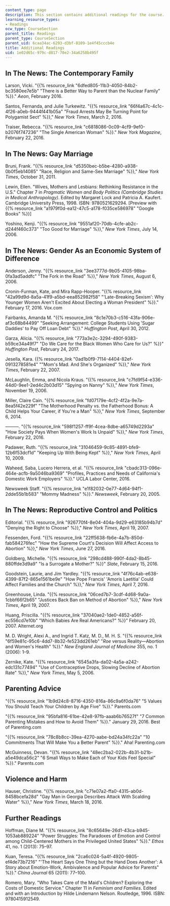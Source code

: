 ```yaml
---
content_type: page
description: This section contains additional readings for the course.
learning_resource_types:
- Readings
ocw_type: CourseSection
parent_title: Readings
parent_type: CourseSection
parent_uid: 6caa34ac-6293-d3bf-8109-1e4f45cccb4e
title: Additional Readings
uid: 1e02d65c-979c-d817-70e2-34a6258b495f
---
```


In The News: The Contemporary Family
------------------------------------

Larson, Vicki. "{{% resource_link "6dfed805-11b3-4050-84b2-bc3580ee7e5b" "There is a Better Way to Parent than the Nuclear Family" %}}." _Aeon_, February 2016.

Santos, Fernanda, and Julie Turkewitz. "{{% resource_link "66f4a67c-4c1c-4f26-a0eb-9444f441b05a" "Fraud Arrests May Be Turning Point for Polygamist Sect" %}}," _New York Times_, March 2, 2016.

Traiser, Rebecca. "{{% resource_link "c6818086-0c09-4cf9-9ef0-b2076f747236" "The Single American Woman" %}}." _New York Magazine_, February 22, 2016.

In The News: Gay Marriage
-------------------------

Bruni, Frank. "{{% resource_link "d5350bec-b5be-4280-a938-0b0f5eb14085" "Race, Religion and Same-Sex Marriage" %}}," _New York Times_, October 31, 2011.

Lewin, Ellen. "Wives, Mothers and Lesbians: Rethinking Resistance in the U.S." Chapter 7 in _Pragmatic Women and Body Politics (Cambridge Studies in Medical Anthropology)_. Edited by Margaret Lock and Patricia A. Kaufert. Cambridge University Press, 1998. ISBN: 9780521629294. \[Preview with {{% resource_link "a1979f0d-ea12-47c5-a178-f035ce586978" "Google Books" %}}\]

Yoshino, Kenji. "{{% resource_link "9551af20-70db-4cfe-ab2c-d244f460c373" "Too Good for Marriage" %}}," _New York Times_, July 14, 2006.

In The News: Gender As an Economic System of Difference
-------------------------------------------------------

Anderson, Jenny. "{{% resource_link "3ee3777d-9b05-4105-98ba-0fa3ad5addfc" "The Fork in the Road" %}}," _New York Times_, August 6, 2006.

Cronin-Furman, Kate, and Mira Rapp-Hooper. "{{% resource_link "42a99d9d-8a5a-41f9-a5bd-eea852982f58" "'Late-Breaking Sexism': Why Younger Women Aren't Excited About Electing a Woman President" %}}." February 17, 2016. Vox.com

Fairbanks, Amanda M. "{{% resource_link "8c1e70b3-c516-43fa-906e-af3c68b84499" "Seeking Arrangement: College Students Using 'Sugar Daddies' to Pay Off Loan Debt" %}}." _Huffington Post_, April 30, 2012.

Garza, Alicia. "{{% resource_link "773a3e2c-3294-490f-9383-b59ce34a49f7" "Do We Care for the Black Women Who Care for Us?" %}}" _Huffington Post_, February 24, 2017.

Jesella, Kara. {{% resource_link "0ad1b0f9-7114-4404-82ef-0913278581e4" "\"Mom's Mad. And She's Organized" %}}," _New York Times_, February 22, 2007.

McLaughlin, Emma, and Nicola Kraus. "{{% resource_link "c7fd9f54-e336-44d0-9ee1-2ed4c2b03d15" "Spying on Nanny" %}}," _New York Times_, November 19, 2006.

Miller, Claire Cain. "{{% resource_link "fd07179e-4cf2-4f2a-9e7a-8ea5f42e229f" "The Motherhood Penalty vs. the Fatherhood Bonus: A Child Helps Your Career, if You're a Man" %}}," _New York Times_, September 6, 2014.

———. "{{% resource_link "598f1257-ff9f-4cea-8dbe-a65749d2293a" "How Society Pays When Women's Work Is Unpaid" %}}," _New York Times_, February 22, 2016.

Padawer, Ruth. "{{% resource_link "31046459-9c85-4891-bfe9-12b6f53dcf1d" "Keeping Up With Being Kept" %}}," _New York Times_, April 10, 2009.

Waheed, Saba, Lucero Herrera, et al. "{{% resource_link "cbadc313-096e-464e-acfb-9a5046ba9369" "Profiles, Practices and Needs of California's Domestic Work Employers" %}}." UCLA Labor Center, 2016.

Newsweek Staff. "{{% resource_link "e1f82032-0e77-4d64-94f1-2dde55b1b583" "Mommy Madness" %}}." _Newsweek_, February 20, 2005.

In The News: Reproductive Control and Politics
----------------------------------------------

Editorial. "{{% resource_link "926770f4-8e04-404a-9d29-e63185b94b7d" "Denying the Right to Choose" %}}," _New York Times_, April 19, 2007.

Fessenden, Ford. "{{% resource_link "22ff5638-fb6e-4a7b-850d-fab584276fec" "How the Supreme Court's Decision Will Affect Access to Abortion" %}}," _New York Times_, June 27, 2016.

Goldberg, Michelle. "{{% resource_link "298cd488-990f-4da2-8b45-880ffde3d9a9" "Is a Surrogate a Mother?" %}}" _Slate_, February 15, 2016.

Goodstein, Laurie, and Jim Yardley. "{{% resource_link "4f76c4ab-e638-4399-87f2-865e1561be9e" "How Pope Francis' 'Amoris Laetitia' Could Affect Families and the Church" %}}," _New York Times_, April 7, 2016.

Greenhouse, Linda. "{{% resource_link "06ced7b7-3cdf-4d68-9a0a-1cbbf66f2b65" "Justices Back Ban on Method of Abortion" %}}," _New York Times_, April 19, 2007.

Huang, Priscilla. "{{% resource_link "37040ae2-1de0-4852-a56f-ec556cd7e10b" "Which Babies Are Real Americans?" %}}" February 20, 2007. Alternet.org

M. D. Wright, Alexi A., and Ingrid T. Katz, M. D., M. H. S. "{{% resource_link "6f59e81c-95c6-4dd7-8b32-fe523dd261eb" "_Roe_ versus Reality—Abortion and Women's Health" %}}." _New England Journal of Medicine_ 355, no. 1 (2006): 1–9.

Zernike, Kate. "{{% resource_link "6545a3fa-da02-4a5a-a242-edc131c77494" "Use of Contraceptive Drops, Slowing Decline of Abortion Rate" %}}," _New York Times_, May 5, 2006.

Parenting Advice
----------------

"{{% resource_link "1b9d24c8-8716-4350-816a-86c9a6f0da76" "5 Values You Should Teach Your Children by Age Five" %}}." Parents.com

"{{% resource_link "95bfa816-61be-42e8-97fb-aaab6b76527f" "7 Common Parenting Mistakes and How to Avoid Them" %}}." January 29, 2016. Best of Parenting.com

"{{% resource_link "78c8b8cc-39ea-4270-aabe-bd24a34fc22a" "10 Commitments That Will Make You a Better Parent" %}}." Aha! Parenting.com

McGuinness, Devan. "{{% resource_link "48ec2ba2-022b-4b31-b21b-a5e49dca56c2" "6 Small Ways to Make Each of Your Kids Feel Special" %}}." Parents.com

Violence and Harm
-----------------

Hauser, Christine. "{{% resource_link "c71e07a2-ffa0-4315-ab0d-8458bcefa28d" "Gay Man in Georgia Describes Attack With Scalding Water" %}}," _New York Times_, March 18, 2016.

Further Readings
----------------

Hoffman, Diane M. "{{% resource_link "8c65649e-26d1-43ca-b945-1053ab889224" "Power Struggles: The Paradoxes of Emotion and Control among Child-Centered Mothers in the Privileged United States" %}}." _Ethos_ 41, no. 1 (2013): 75–97.

Kuan, Teresa. "{{% resource_link "2ca6c024-5a4f-4920-9805-ef4de73b7216" "'The Heart Says One Thing but the Hand Does Another': A Story about Emotion-Work, Ambivalence and Popular Advice for Parents" %}}." _China Journal_ 65 (2011): 77–100.

Romero, Mary. "Who Takes Care of the Maid's Children? Exploring the Costs of Domestic Service." Chapter 11 in _Feminism and Families_. Edited and with an Introduction by Hilde Lindemann Nelson. Routledge, 1996. ISBN: 9780415912549.